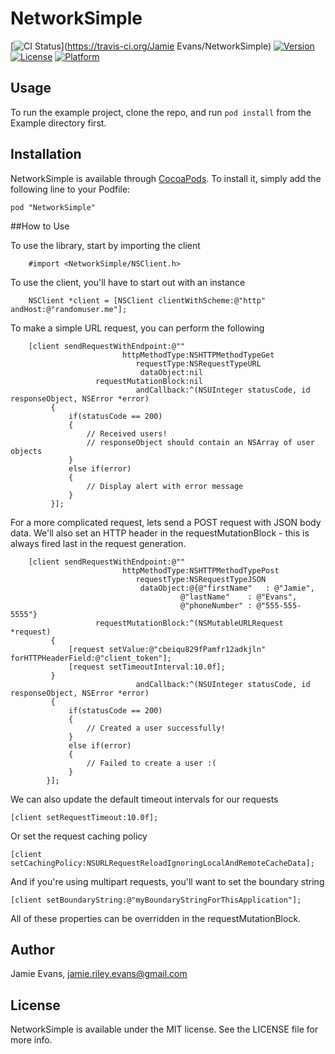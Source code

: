 # NetworkSimple

[![CI Status](https://travis-ci.org/JamieREvans/NetworkSimple.svg?style=flat)](https://travis-ci.org/Jamie Evans/NetworkSimple)
[![Version](https://img.shields.io/cocoapods/v/NetworkSimple.svg?style=flat)](http://cocoadocs.org/docsets/NetworkSimple)
[![License](https://img.shields.io/cocoapods/l/NetworkSimple.svg?style=flat)](http://cocoadocs.org/docsets/NetworkSimple)
[![Platform](https://img.shields.io/cocoapods/p/NetworkSimple.svg?style=flat)](http://cocoadocs.org/docsets/NetworkSimple)

## Usage

To run the example project, clone the repo, and run `pod install` from the Example directory first.

## Installation

NetworkSimple is available through [CocoaPods](http://cocoapods.org). To install
it, simply add the following line to your Podfile:

    pod "NetworkSimple"

##How to Use

To use the library, start by importing the client

		#import <NetworkSimple/NSClient.h>

To use the client, you'll have to start out with an instance

		NSClient *client = [NSClient clientWithScheme:@"http" andHost:@"randomuser.me"];

To make a simple URL request, you can perform the following

		[client sendRequestWithEndpoint:@""
		                     httpMethodType:NSHTTPMethodTypeGet
		                        requestType:NSRequestTypeURL
		                         dataObject:nil
		               requestMutationBlock:nil
		                        andCallback:^(NSUInteger statusCode, id responseObject, NSError *error)
		     {
		         if(statusCode == 200)
		         {
		             // Received users!
		             // responseObject should contain an NSArray of user objects
		         }
		         else if(error)
		         {
		             // Display alert with error message
		         }
		     }];

For a more complicated request, lets send a POST request with JSON body data. We'll also set an HTTP header in the requestMutationBlock - this is always fired last in the request generation.

		[client sendRequestWithEndpoint:@""
		                     httpMethodType:NSHTTPMethodTypePost
		                        requestType:NSRequestTypeJSON
		                         dataObject:@{@"firstName"   : @"Jamie",
                                          @"lastName"    : @"Evans",
                                          @"phoneNumber" : @"555-555-5555"}
		               requestMutationBlock:^(NSMutableURLRequest *request)
		     {
		         [request setValue:@"cbeiqu829fPamfr12adkjln" forHTTPHeaderField:@"client_token"];
		         [request setTimeoutInterval:10.0f];
		     }
		                        andCallback:^(NSUInteger statusCode, id responseObject, NSError *error)
		     {
		         if(statusCode == 200)
		         {
		             // Created a user successfully!
		         }
		         else if(error)
		         {
		             // Failed to create a user :(
		         }
		    }];

We can also update the default timeout intervals for our requests

    [client setRequestTimeout:10.0f];

Or set the request caching policy

    [client setCachingPolicy:NSURLRequestReloadIgnoringLocalAndRemoteCacheData];

And if you're using multipart requests, you'll want to set the boundary string

    [client setBoundaryString:@"myBoundaryStringForThisApplication"];

All of these properties can be overridden in the requestMutationBlock.

## Author

Jamie Evans, jamie.riley.evans@gmail.com

## License

NetworkSimple is available under the MIT license. See the LICENSE file for more info.

